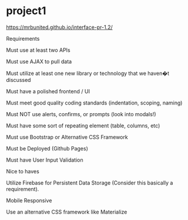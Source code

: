 ﻿# project1
https://mrbunited.github.io/interface-pr-1.2/






Requirements

Must use at least two APIs

Must use AJAX to pull data

Must utilize at least one new library or technology that we haven�t discussed

Must have a polished frontend / UI 

Must meet good quality coding standards (indentation, scoping, naming)

Must NOT use alerts, confirms, or prompts (look into modals!)

Must have some sort of repeating element (table, columns, etc)

Must use Bootstrap or Alternative CSS Framework

Must be Deployed (Github Pages)

Must have User Input Validation 



Nice to haves

Utilize Firebase for Persistent Data Storage (Consider this basically a requirement).

Mobile Responsive

Use an alternative CSS framework like Materialize
